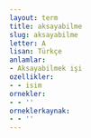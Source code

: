 ```yaml
---
layout: term
title: aksayabilme
slug: aksayabilme
letter: A
lisan: Türkçe
anlamlar:
- Aksayabilmek işi
ozellikler:
- - isim
ornekler:
- - ''
orneklerkaynak:
- - ''
---
```


